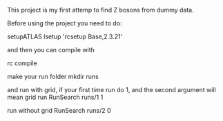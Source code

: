 This project is my first attemp to find Z bosons from dummy data.

Before using the project you need to do:

setupATLAS
lsetup 'rcsetup Base,2.3.21'

and then you can compile with

rc compile 

make your run folder
mkdir runs

and run with grid, if your first time run do 1, and the second argument will mean grid run
RunSearch runs/1 1

run without grid
RunSearch runs/2 0